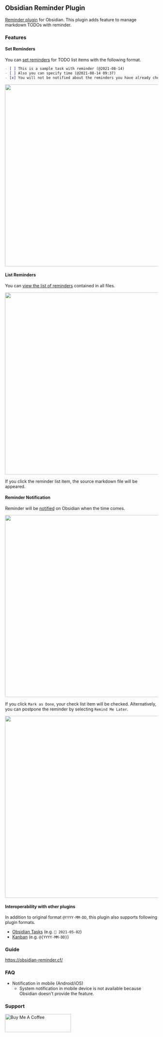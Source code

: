 ## Obsidian Reminder Plugin

[Reminder plugin](https://obsidian-reminder.cf/) for Obsidian. This plugin adds feature to manage markdown TODOs with reminder.

### Features

#### Set Reminders

You can [set reminders](https://obsidian-reminder.cf/guide/set-reminders.html) for TODO list items with the following format.

```markdown
- [ ] This is a sample task with reminder (@2021-08-14)
- [ ] Also you can specify time (@2021-08-14 09:37)
- [x] You will not be notified about the reminders you have already checked. (@2021-08-14)
```

<img src="https://raw.githubusercontent.com/uphy/obsidian-reminder/master/images/input-reminder-time.gif" width="600" />

#### List Reminders

You can [view the list of reminders](https://obsidian-reminder.cf/guide/list-reminders.html) contained in all files.

<img src="https://raw.githubusercontent.com/uphy/obsidian-reminder/master/images/reminder-list.png" width="600" />

If you click the reminder list item, the source markdown file will be appeared.

#### Reminder Notification

Reminder will be [notified](https://obsidian-reminder.cf/guide/notification.html) on Obsidian when the time comes.

<img src="https://raw.githubusercontent.com/uphy/obsidian-reminder/master/images/reminder-notification1.png" width="600" />

If you click `Mark as Done`, your check list item will be checked.
Alternatively, you can postpone the reminder by selecting `Remind Me Later`.

<img src="https://raw.githubusercontent.com/uphy/obsidian-reminder/master/images/reminder-notification2.png" width="600" />


#### Interoperability with other plugins

In addition to original format `@YYYY-MM-DD`, this plugin also supports following plugin formats.

- [Obsidian Tasks](https://obsidian-reminder.cf/guide/interop-tasks.html) (e.g. `📅 2021-05-02`)
- [Kanban](https://obsidian-reminder.cf/guide/interop-kanban.html) (e.g. `@{YYYY-MM-DD}`)

### Guide

https://obsidian-reminder.cf/

### FAQ

- Notification in mobile (Android/iOS)
  - System notification in mobile device is not available because Obsidian doesn't provide the feature.

### Support

<a href="https://www.buymeacoffee.com/uphy" target="_blank"><img src="https://cdn.buymeacoffee.com/buttons/v2/default-yellow.png" alt="Buy Me A Coffee" style="height: 60px !important;width: 217px !important;" ></a>